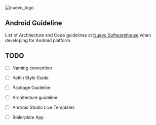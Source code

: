 ![nuevo_logo](https://www.nuevo.com.tr/Assets/images/nuevo_logo.png)
## Android Guideline
List of Architecture and Code guidelines at [Nuevo Softwarehouse](https://www.nuevo.com.tr) when developing for Android platform.

## TODO


- [ ] Naming convention
- [ ] Kotlin Style Guide
- [ ] Package Guideline
- [ ] Architecture guideline
- [ ] Android Studio Live Templates
- [ ] Boilerplate App

